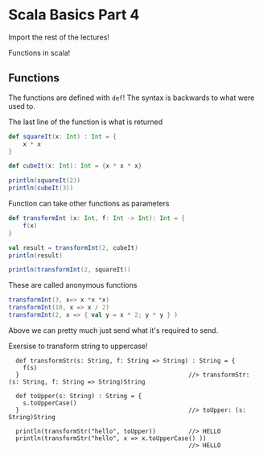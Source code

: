 # Scala Basics Part 4

Import the rest of the lectures!

Functions in scala!

## Functions

The functions are defined with `def`! The syntax is backwards to what were used to.

The last line of the function is what is returned

``` scala
def squareIt(x: Int) : Int = {
    x * x
}

def cubeIt(x: Int): Int = {x * x * x}

println(squareIt(2))
println(cubeIt(3))
```

Function can take other functions as parameters

``` scala
def transformInt (x: Int, f: Int -> Int): Int = {
    f(x)
}

val result = transformInt(2, cubeIt)
println(result)

println(transformInt(2, squareIt))
```

These are called anonymous functions

``` scala
transformInt(3, x=> x *x *x)
transformInt(10, x => x / 2)
transformInt(2, x => { val y = x * 2; y * y } )
```

Above we can pretty much just send what it's required to send.

Exersise to transform string to uppercase!

```
  def transformStr(s: String, f: String => String) : String = {
    f(s)
  }                                               //> transformStr: (s: String, f: String => String)String
  
  def toUpper(s: String) : String = {
    s.toUpperCase()
  }                                               //> toUpper: (s: String)String
  
  println(transformStr("hello", toUpper))         //> HELLO
  println(transformStr("hello", x => x.toUpperCase() ))
                                                  //> HELLO
```









